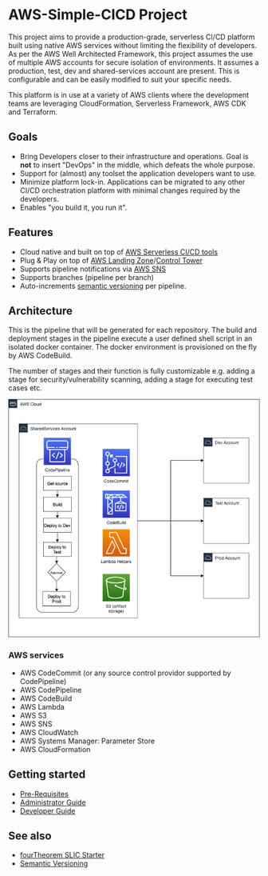 # AWS-Simple-CICD Project

This project aims to provide a production-grade, serverless CI/CD platform built using native AWS services without limiting the flexibility of developers. As per the AWS Well Architected Framework, this project assumes the use of multiple AWS accounts for secure isolation of environments. It assumes a production, test, dev and shared-services account are present. This is configurable and can be easily modified to suit your specific needs.

This platform is in use at a variety of AWS clients where the development teams are leveraging CloudFormation, Serverless Framework, AWS CDK and Terraform.

## Goals

- Bring Developers closer to their infrastructure and operations. Goal is **not** to insert "DevOps" in the middle, which defeats the whole purpose.
- Support for (almost) any toolset the application developers want to use.
- Minimize platform lock-in. Applications can be migrated to any other CI/CD orchestration platform with minimal changes required by the developers.
- Enables "you build it, you run it".

## Features

- Cloud native and built on top of [AWS Serverless CI/CD tools](https://aws.amazon.com/serverless/developer-tools/)
- Plug & Play on top of [AWS Landing Zone](https://aws.amazon.com/solutions/implementations/aws-landing-zone/)/[Control Tower](https://aws.amazon.com/controltower/)
- Supports pipeline notifications via [AWS SNS](https://aws.amazon.com/sns/)
- Supports branches (pipeline per branch)
- Auto-increments [semantic versioning](https://www.semver.org) per pipeline.

## Architecture

This is the pipeline that will be generated for each repository. The build and deployment stages in the pipeline execute a user defined shell script in an isolated docker container. The docker environment is provisioned on the fly by AWS CodeBuild.

The number of stages and their function is fully customizable e.g. adding a stage for security/vulnerability scanning, adding a stage for executing test cases etc.

![Architecture](./architecture.png "CI/CD Architecture")

### AWS services

- AWS CodeCommit (or any source control providor supported by CodePipeline)
- AWS CodePipeline
- AWS CodeBuild
- AWS Lambda
- AWS S3
- AWS SNS
- AWS CloudWatch
- AWS Systems Manager: Parameter Store
- AWS CloudFormation

## Getting started

- [Pre-Requisites](docs/prereq.md)
- [Administrator Guide](docs/admin.md)
- [Developer Guide](docs/developer.md)

## See also

- [fourTheorem SLIC Starter](https://github.com/fourTheorem/slic-starter)
- [Semantic Versioning](https://semver.org)